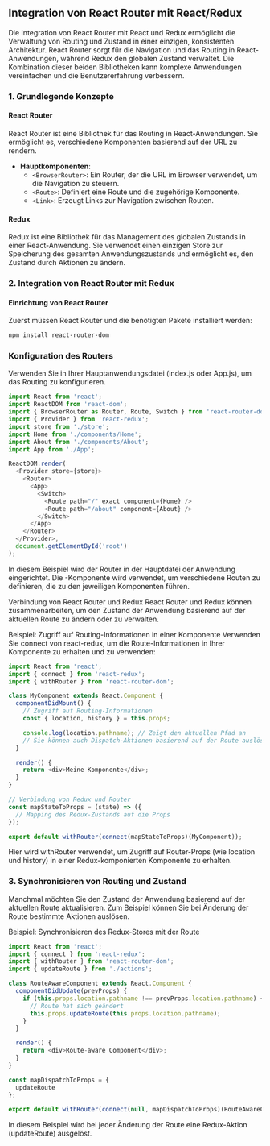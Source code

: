 ## Integration von React Router mit React/Redux

Die Integration von React Router mit React und Redux ermöglicht die Verwaltung von Routing und Zustand in einer einzigen, konsistenten Architektur. React Router sorgt für die Navigation und das Routing in React-Anwendungen, während Redux den globalen Zustand verwaltet. Die Kombination dieser beiden Bibliotheken kann komplexe Anwendungen vereinfachen und die Benutzererfahrung verbessern.

### 1. Grundlegende Konzepte

#### React Router

React Router ist eine Bibliothek für das Routing in React-Anwendungen. Sie ermöglicht es, verschiedene Komponenten basierend auf der URL zu rendern.

- **Hauptkomponenten**:
  - `<BrowserRouter>`: Ein Router, der die URL im Browser verwendet, um die Navigation zu steuern.
  - `<Route>`: Definiert eine Route und die zugehörige Komponente.
  - `<Link>`: Erzeugt Links zur Navigation zwischen Routen.

#### Redux

Redux ist eine Bibliothek für das Management des globalen Zustands in einer React-Anwendung. Sie verwendet einen einzigen Store zur Speicherung des gesamten Anwendungszustands und ermöglicht es, den Zustand durch Aktionen zu ändern.

### 2. Integration von React Router mit Redux

#### Einrichtung von React Router

Zuerst müssen React Router und die benötigten Pakete installiert werden:

```bash
npm install react-router-dom
```

### Konfiguration des Routers
Verwenden Sie <BrowserRouter> in Ihrer Hauptanwendungsdatei (index.js oder App.js), um das Routing zu konfigurieren.

```js
import React from 'react';
import ReactDOM from 'react-dom';
import { BrowserRouter as Router, Route, Switch } from 'react-router-dom';
import { Provider } from 'react-redux';
import store from './store';
import Home from './components/Home';
import About from './components/About';
import App from './App';

ReactDOM.render(
  <Provider store={store}>
    <Router>
      <App>
        <Switch>
          <Route path="/" exact component={Home} />
          <Route path="/about" component={About} />
        </Switch>
      </App>
    </Router>
  </Provider>,
  document.getElementById('root')
);

```

In diesem Beispiel wird der Router in der Hauptdatei der Anwendung eingerichtet. Die <Switch>-Komponente wird verwendet, um verschiedene Routen zu definieren, die zu den jeweiligen Komponenten führen.

Verbindung von React Router und Redux
React Router und Redux können zusammenarbeiten, um den Zustand der Anwendung basierend auf der aktuellen Route zu ändern oder zu verwalten.

Beispiel: Zugriff auf Routing-Informationen in einer Komponente
Verwenden Sie connect von react-redux, um die Route-Informationen in Ihrer Komponente zu erhalten und zu verwenden:

```js
import React from 'react';
import { connect } from 'react-redux';
import { withRouter } from 'react-router-dom';

class MyComponent extends React.Component {
  componentDidMount() {
    // Zugriff auf Routing-Informationen
    const { location, history } = this.props;

    console.log(location.pathname); // Zeigt den aktuellen Pfad an
    // Sie können auch Dispatch-Aktionen basierend auf der Route auslösen
  }

  render() {
    return <div>Meine Komponente</div>;
  }
}

// Verbindung von Redux und Router
const mapStateToProps = (state) => ({
  // Mapping des Redux-Zustands auf die Props
});

export default withRouter(connect(mapStateToProps)(MyComponent));

```

Hier wird withRouter verwendet, um Zugriff auf Router-Props (wie location und history) in einer Redux-komponierten Komponente zu erhalten.

### 3. Synchronisieren von Routing und Zustand
Manchmal möchten Sie den Zustand der Anwendung basierend auf der aktuellen Route aktualisieren. Zum Beispiel können Sie bei Änderung der Route bestimmte Aktionen auslösen.

Beispiel: Synchronisieren des Redux-Stores mit der Route

```js
import React from 'react';
import { connect } from 'react-redux';
import { withRouter } from 'react-router-dom';
import { updateRoute } from './actions';

class RouteAwareComponent extends React.Component {
  componentDidUpdate(prevProps) {
    if (this.props.location.pathname !== prevProps.location.pathname) {
      // Route hat sich geändert
      this.props.updateRoute(this.props.location.pathname);
    }
  }

  render() {
    return <div>Route-aware Component</div>;
  }
}

const mapDispatchToProps = {
  updateRoute
};

export default withRouter(connect(null, mapDispatchToProps)(RouteAwareComponent));

```

In diesem Beispiel wird bei jeder Änderung der Route eine Redux-Aktion (updateRoute) ausgelöst.